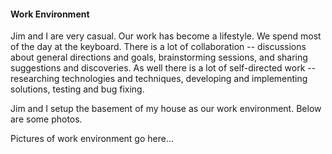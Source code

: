 #### Work Environment
Jim and I are very casual. Our work has become a lifestyle. We spend
most of the day at the keyboard. There is a lot of collaboration --
discussions about general directions and goals, brainstorming sessions,
and sharing suggestions and discoveries. As well there is a lot of
self-directed work -- researching technologies and techniques,
developing and implementing solutions, testing and bug fixing.

Jim and I setup the basement of my house as our work environment. Below
are some photos.

Pictures of work environment go here...

<!--
* Cubicles
* Fridge
* Microwave
* Separate Bathroom w/Shower
* Washer and Dryer
* Weight Set w/Rack
* Colour Laser
* Scanner

![Alt](/static/jimk.jpg)
![Alt](/static/jimk.jpg)

<iframe src="http://bubbl.us/view/ad2e7/147d0b/708A5L526B6ow/" width="800" height="600"></iframe>
-->
